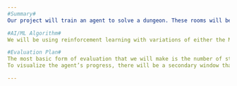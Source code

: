 ```yaml
---
#Summary#
Our project will train an agent to solve a dungeon. These rooms will be basic at first, with an exit and entrance. As we make progress we will add complexity such as: enemies, weapons the agent can use, food the agent can eat, armor the agent can wear. Once that is all added we want to make the exit a ladder up to another floor that is bigger and more difficult, but offers a greater reward. Input would be a dungeon map. Output would be a score that is described in more detail in the evaluation plan. Other applications for this project can be for other dungeon crawler game. It could also work in the real world. If we set a tiny wheeled robot in a room, this project could be used to help map and move the robot around.

#AI/ML Algorithm#
We will be using reinforcement learning with variations of either the Markov chains or neuron networks or both

#Evaluation Plan#
The most basic form of evaluation that we will make is the number of steps it takes for the agent to reach the exit of the dungeon. The more steps it takes, the worse of a sore that the agent will get. When training the agent, whenever the agent dies, it will lose a lot of points to teach it that dying is really bad. There will also be items scattered around the dungeons. For each item that agent picks up, it will gain some points and for each item dropped, it will lose the same amount of points. This is to prevent the agent from cheating the system from just picking up item to artificially increase its score. As there is a limit we are placing on the number of items that the agent can carry, this security measure will work. As equipments have durability in the game, when an equipment breaks, the agent will also lose points. The dungeon will also have different enemies spawned. Each enemy killed will give the agent points. Enemy attacks will not instantly kill the agent (given that agent is full hp). When the agent finally exists the dungeon, it will be rewarded with a large sum of points. There will be a point multiplier section based on remaining hp, extra health from overeating, damage taken, and number of equipments broken. The agent's goal is to increase the amount of points it has as much as possible.
To visualize the agent’s progress, there will be a secondary window that will track the agents movement in a top-down view, but in the simple block element form. This will show the entire floor of the dungeon and where everything is (the agent, the goal, monsters, item, etc), and a color scale for the reward of each block. It will also output what the agent senses (sight/sound) and what the agent does in response. In our moonshot case, we will be implementing multiple floors to the dungeons and making the dungeons more complex, with a more variety of weapons (materials made from it), monstars, and traps. Each floor of the dungeons will be different.

---
```

